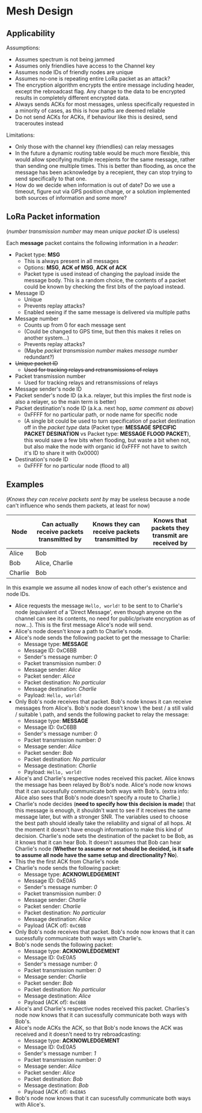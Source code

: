 # Mesh Design

## Applicability

Assumptions:
- Assumes spectrum is not being jammed
- Assumes only friendlies have access to the Channel key
- Assumes node IDs of friendly nodes are unique
- Assumes no-one is repeating entire LoRa packet as an attack?
- The encryption algorithm encrypts the entire message including header, except the rebroadcast flag. Any change to the data to be encrypted results in completely different encrypted data.
- Always sends ACKs for most messages, unless specifically requested in a minority of cases, as this is how paths are deemed reliable
- Do not send ACKs for ACKs, if behaviour like this is desired, send traceroutes instead

Limitations:
- Only those with the channel key (friendlies) can relay messages
- In the future a dynamic routing table would be much more flexible, this would allow specifying multiple recepients for the same message, rather than sending one multiple times. This is better than flooding, as once the message has been acknowledge by a recepient, they can stop trying to send specifically to that one.
- How do we decide when information is out of date? Do we use a timeout, figure out via GPS position change, or a solution implemented both sources of information and some more?

## LoRa Packet information

(_number transmission number_ may mean _unique packet ID_ is useless)

Each **message** packet contains the following information in a _header_:
- Packet type: **MSG**
  - This is always present in all messages
  - Options: **MSG**, **ACK of MSG**, **ACK of ACK**
  - Packet type is used instead of changing the payload inside the message body. This is a random choice, the contents of a packet could be known by checking the first bits of the payload instead.
- Message ID
  - Unique
  - Prevents replay attacks?
  - Enabled seeing if the same message is delivered via multiple paths
- Message number
  - Counts up from 0 for each message sent
  - (Could be changed to GPS time, but then this makes it relies on another system...)
  - Prevents replay attacks?
  - (Maybe _packet transmission number_ makes _message number_ redundant?)
- ~~Unique packet ID~~
  - ~~Used for tracking relays and retransmissions of relays~~
- Packet transmission number
  - Used for tracking relays and retransmissions of relays
- Message sender's node ID
- Packet sender's node ID (a.k.a. relayer, but this implies the first node is also a relayer, so the main term is better)
- Packet destination's node ID (a.k.a. next hop, _same comment as above_)
  - 0xFFFF for no particular path, or node name for specific node
  - (A single bit could be used to turn specification of packet destination off in the _packet type_ data (Packet type: **MESSAGE SPECIFIC PACKET DESINATION** vs Packet type: **MESSAGE FLOOD PACKET**), this would save a few bits when flooding, but waste a bit when not, but also make the node with organic id 0xFFFF not have to switch it's ID to share it with 0x0000)
- Destination's node ID
  - 0xFFFF for no particular node (flood to all)

## Examples

(_Knows they can receive packets sent by_ may be useless because a node can't influence who sends them packets, at least for now)

| Node | Can actually receive packets transmitted by | Knows they can receive packets transmitted by | Knows that packets they transmit are received by |
| - | - | - | - |
| Alice | Bob | | |
| Bob | Alice, Charlie | | |
| Charlie | Bob | | |

In this example we assume all nodes know of each other's existence and node IDs.

- Alice requests the message `Hello, world!` to be sent to to Charlie's node (equivalent of a 'Direct Message', even though anyone on the channel can see its contents, no need for public/private encryption as of now...). This is the first message Alice's node will send.
- Alice's node doesn't know a path to Charlie's node.
- Alice's node sends the following packet to get the message to Charlie:
  - Message type: **MESSAGE**
  - Message ID: 0xC6BB
  - Sender's message number: _0_
  - Packet transmission number: _0_
  - Message sender: _Alice_
  - Packet sender: _Alice_
  - Packet destination: _No particular_
  - Message destination: _Charlie_
  - Payload: `Hello, world!`
- Only Bob's node receives that packet. Bob's node knows it can receive messages from Alice's. Bob's node doesn't know \ the best / a still valid / suitable \ path, and sends the following packet to relay the message:
  - Message type: **MESSAGE**
  - Message ID: 0xC6BB
  - Sender's message number: _0_
  - Packet transmission number: _0_
  - Message sender: _Alice_
  - Packet sender: _Bob_
  - Packet destination: _No particular_
  - Message destination: _Charlie_
  - Payload: `Hello, world!`
- Alice's and Charlie's respective nodes received this packet. Alice knows the message has been relayed by Bob's node. Alice's node now knows that it can sucessfully communicate both ways with Bob's. (extra info: Alice also sees that Bob's node doesn't specify a route to Charlie.)
- Charlie's node decides (**need to specify how this decision is made**) that this message is enough, it shouldn't want to see if it receives the same message later, but with a stronger SNR. The variables used to choose the best path should ideally take the reliability and signal of all hops. At the moment it doesn't have enough information to make this kind of decision. Charlie's node sets the destination of the packet to be Bob, as it knows that it can hear Bob. It doesn't assumes that Bob can hear Charlie's node (**Whether to assume or not should be decided, is it safe to assume all node have the same setup and directionality? No**).
- This the the first ACK from Charlie's node
- Charlie's node sends the following packet:
  - Message type: **ACKNOWLEDGEMENT**
  - Message ID: 0xE0A5
  - Sender's message number: _0_
  - Packet transmission number: _0_
  - Message sender: _Charlie_
  - Packet sender: _Charlie_
  - Packet destination: _No particular_
  - Message destination: _Alice_
  - Payload (ACK of): `0xC6BB`
- Only Bob's node receives that packet. Bob's node now knows that it can sucessfully communicate both ways with Charlie's.
- Bob's node sends the following packet:
  - Message type: **ACKNOWLEDGEMENT**
  - Message ID: 0xE0A5
  - Sender's message number: _0_
  - Packet transmission number: _0_
  - Message sender: _Charlie_
  - Packet sender: _Bob_
  - Packet destination: _No particular_
  - Message destination: _Alice_
  - Payload (ACK of): `0xC6BB`
- Alice's and Charlie's respective nodes received this packet. Charlies's node now knows that it can sucessfully communicate both ways with Bob's.
- Alice's node ACKs the ACK, so that Bob's node knows the ACK was received and it doesn't need to try rebroadcasting:
  - Message type: **ACKNOWLEDGEMENT**
  - Message ID: 0xE0A5
  - Sender's message number: _1_
  - Packet transmission number: _0_
  - Message sender: _Alice_
  - Packet sender: _Alice_
  - Packet destination: _Bob_
  - Message destination: _Bob_
  - Payload (ACK of): `0xE0A5`
- Bob's node now knows that it can sucessfully communicate both ways with Alice's.
